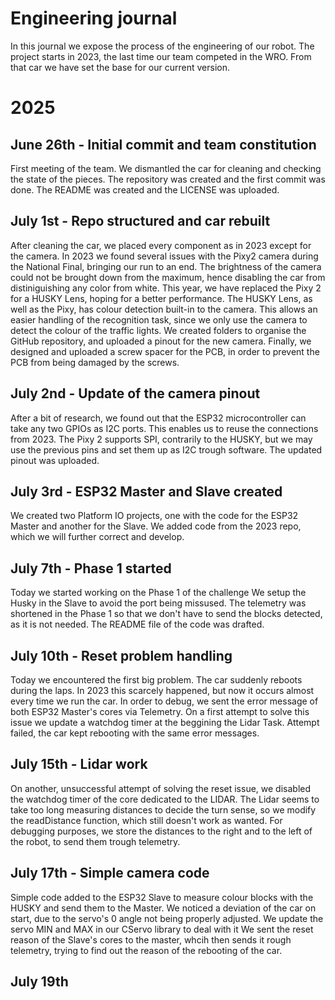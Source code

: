 # Engineering journal
In this journal we expose the process of the engineering of our robot.
The project starts in 2023, the last time our team competed in the WRO. From that car we have set the base for our current version.

# 2025

## June 26th - Initial commit and team constitution
First meeting of the team. We dismantled the car for cleaning and checking the state of the pieces.
The repository was created and the first commit was done. The README was created and the LICENSE was uploaded.

## July 1st - Repo structured and car rebuilt
After cleaning the car, we placed every component as in 2023 except for the camera.
In 2023 we found several issues with the Pixy2 camera during the National Final, bringing our run to an end.
The brightness of the camera could not be brought down from the maximum, hence disabling the car from distiniguishing any color from white.
This year, we have replaced the Pixy 2 for a HUSKY Lens, hoping for a better performance.
The HUSKY Lens, as well as the Pixy, has colour detection built-in to the camera. This allows an easier handling of the recognition task, since we only use the camera to detect the colour of the traffic lights.
We created folders to organise the GitHub repository, and uploaded a pinout for the new camera.
Finally, we designed and uploaded a screw spacer for the PCB, in order to prevent the PCB from being damaged by the screws.

## July 2nd - Update of the camera pinout
After a bit of research, we found out that the ESP32 microcontroller can take any two GPIOs as I2C ports.
This enables us to reuse the connections from 2023. The Pixy 2 supports SPI, contrarily to the HUSKY, but we may use the previous pins and set them up as I2C trough software.
The updated pinout was uploaded.

## July 3rd - ESP32 Master and Slave created
We created two Platform IO projects, one with the code for the ESP32 Master and another for the Slave.
We added code from the 2023 repo, which we will further correct and develop.

## July 7th - Phase 1 started
Today we started working on the Phase 1 of the challenge
We setup the Husky in the Slave to avoid the port being missused.
The telemetry was shortened in the Phase 1 so that we don't have to send the blocks detected, as it is not needed.
The README file of the code was drafted.

## July 10th - Reset problem handling
Today we encountered the first big problem. The car suddenly reboots during the laps. In 2023 this scarcely happened, but now it occurs almost every time we run the car.
In order to debug, we sent the error message of both ESP32 Master's cores via Telemetry.
On a first attempt to solve this issue we update a watchdog timer at the beggining the Lidar Task.
Attempt failed, the car kept rebooting with the same error messages.

## July 15th - Lidar work
On another, unsuccessful attempt of solving the reset issue, we disabled the watchdog timer of the core dedicated to the LIDAR.
The Lidar seems to take too long measuring distances to decide the turn sense, so we modify the readDistance function, which still doesn't work as wanted.
For debugging purposes, we store the distances to the right and to the left of the robot, to send them trough telemetry.

## July 17th - Simple camera code
Simple code added to the ESP32 Slave to measure colour blocks with the HUSKY and send them to the Master.
We noticed a deviation of the car on start, due to the servo's 0 angle not being properly adjusted. We update the servo MIN and MAX in our CServo library to deal with it
We sent the reset reason of the Slave's cores to the master, whcih then sends it rough telemetry, trying to find out the reason of the rebooting of the car.


## July 19th
